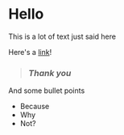 # Hello

This is a lot of text just said here

Here's a [link](http://google.com)!

> ### _Thank you_

And some bullet points
- Because
- Why
- Not?
